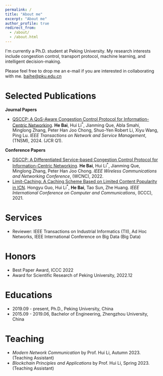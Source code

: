 ```yaml
---
permalink: /
title: "About me"
excerpt: "About me"
author_profile: true
redirect_from: 
  - /about/
  - /about.html
---
```


I'm currently a Ph.D. student at Peking University. My research interests include congestion control, transport protocol, machine learning, and intelligent decision-making.

Please feel free to drop me an e-mail if you are interested in collaborating with me.
baihe@pku.edu.cn

Selected Publications
============
**Journal Papers**

- [QSCCP: A QoS-Aware Congestion Control Protocol for Information-Centric Networking](https://ieeexplore.ieee.org/document/10734406). **He Bai**, Hui Li<sup>\*</sup>, Jianming Que, Abla Smahi, Minglong Zhang, Peter Han Joo Chong, Shuo-Yen Robert Li, Xiyu Wang, Ping Lu. *IEEE Transactions on Network and Service Management*, (TNSM), 2024. (JCR Q1).

**Conference Papers**

- [DSCCP: A Differentiated Service-based Congestion Control Protocol for Information-Centric Networking](https://ieeexplore.ieee.org/abstract/document/9771825/). **He Bai**, Hui Li<sup>\*</sup>, Jianming Que, Minglong Zhang, Peter Han Joo Chong. *IEEE Wireless Communications and Networking Conference*, (WCNC), 2022.
- [Limit-Caching: A Caching Scheme Based on Limited Content Popularity in ICN](https://ieeexplore.ieee.org/abstract/document/9674587/). Hongyu Guo, Hui Li<sup>\*</sup>, **He Bai**, Tao Sun, Zhe Huang. *IEEE International Conference on Computer and Communications*, (ICCC), 2021.

Services
============
- Reviewer: IEEE Transactions on Industrial Informatics (TII), Ad Hoc Networks, IEEE International Conference on Big Data (Big Data)

Honors
============
- Best Paper Award, ICCC 2022
- Award for Scientific Research of Peking University, 2022.12

Educations
============
- 2019.09 - present, Ph.D., Peking University, China
- 2015.09 - 2019.06, Bachelor of Engineering, Zhengzhou University, China

Teaching
============
- *Modern Network Communication* by Prof. Hui Li, Autumn 2023. (Teaching Assistant)
- *Blockchain Principles and Applications* by Prof. Hui Li, Spring 2023. (Teaching Assistant)
